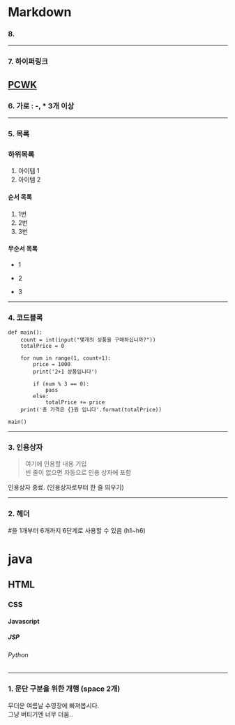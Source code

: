 # Markdown
### 8. 
---
### 7. 하이퍼링크
[PCWK](https://cafe.daum.net/pcwk)
---
### 6. 가로 : -, * 3개 이상
---

### 5. 목록
### 하위목록
1. 아이템 1
2. 아이템 2

#### 순서 목록
1. 1번
2. 2번
3. 3번

#### 무순서 목록
* 1
- 2
+ 3
---
### 4. 코드블록
```
def main():
    count = int(input("몇개의 상품을 구매하십니까?"))
    totalPrice = 0

    for num in range(1, count+1):
        price = 1000
        print('2+1 상품입니다')

        if (num % 3 == 0):
            pass
        else:
            totalPrice += price
    print('총 가격은 {}원 입니다'.format(totalPrice))

main()
```
---
### 3. 인용상자
> 여기에 인용할 내용 기입  
> 빈 줄이 없으면 자동으로 인용 상자에 포함

인용상자 종료. (인용상자로부터 한 줄 띄우기)

---
### 2. 헤더
#을 1개부터 6개까지 6단계로 사용할 수 있음 (h1~h6)

# java
## HTML
### CSS
#### Javascript
##### JSP
###### Python
---
### 1. 문단 구분을 위한 개행 (space 2개)
무더운 여름날 수영장에 빠져봅시다.  
그냥 버티기엔 너무 더움..

